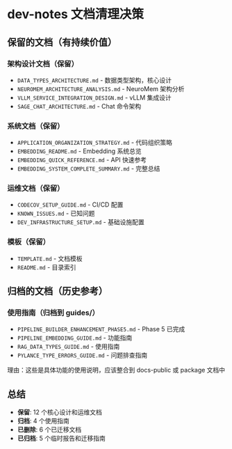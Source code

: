 # dev-notes 文档清理决策

## 保留的文档（有持续价值）

### 架构设计文档（保留）
- `DATA_TYPES_ARCHITECTURE.md` - 数据类型架构，核心设计
- `NEUROMEM_ARCHITECTURE_ANALYSIS.md` - NeuroMem 架构分析
- `VLLM_SERVICE_INTEGRATION_DESIGN.md` - vLLM 集成设计
- `SAGE_CHAT_ARCHITECTURE.md` - Chat 命令架构

### 系统文档（保留）
- `APPLICATION_ORGANIZATION_STRATEGY.md` - 代码组织策略
- `EMBEDDING_README.md` - Embedding 系统总览
- `EMBEDDING_QUICK_REFERENCE.md` - API 快速参考
- `EMBEDDING_SYSTEM_COMPLETE_SUMMARY.md` - 完整总结

### 运维文档（保留）
- `CODECOV_SETUP_GUIDE.md` - CI/CD 配置
- `KNOWN_ISSUES.md` - 已知问题
- `DEV_INFRASTRUCTURE_SETUP.md` - 基础设施配置

### 模板（保留）
- `TEMPLATE.md` - 文档模板
- `README.md` - 目录索引

## 归档的文档（历史参考）

### 使用指南（归档到 guides/）
- `PIPELINE_BUILDER_ENHANCEMENT_PHASE5.md` - Phase 5 已完成
- `PIPELINE_EMBEDDING_GUIDE.md` - 功能指南
- `RAG_DATA_TYPES_GUIDE.md` - 使用指南
- `PYLANCE_TYPE_ERRORS_GUIDE.md` - 问题排查指南

理由：这些是具体功能的使用说明，应该整合到 docs-public 或 package 文档中

## 总结

- **保留**: 12 个核心设计和运维文档
- **归档**: 4 个使用指南
- **已删除**: 6 个已迁移文档
- **已归档**: 5 个临时报告和迁移指南
